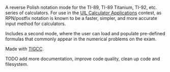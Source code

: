A reverse Polish notation mode for the TI-89, TI-89 Titanium, TI-92, etc. series of calculators. For use in the [UIL Calculator Applications](https://www.uiltexas.org/academics/stem/calculator-applications) contest, as RPN/postfix notation is known to be a faster, simpler, and more accurate input method for calculators.

Includes a second mode, where the user can load and populate pre-defined formulas that commonly appear in the numerical problems on the exam.

Made with [TIGCC](http://tigcc.ticalc.org/).

TODO add more documentation, improve code quality, clean up code and filesystem.
